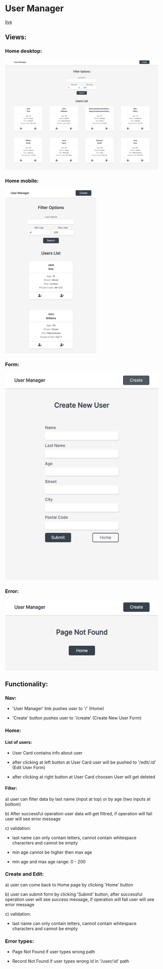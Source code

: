 # User Manager

[live](https://fervent-morse-4074f5.netlify.app/)

## Views:

### Home desktop:


<img src="design/home-desktop.png" width="600" >


### Home mobile:


<img src="design/home-mobile.png" width="300" >


### Form:


<img src="design/form.png" width="600" >


### Error:


<img src="design/error.png" width="600" >


## Functionality:


### Nav:


- 'User Manager' link pushes user to '/' (Home)


- 'Create' button pushes user to '/create' (Create New User Form)


### Home:


#### List of users:


- User Card contains info about user


- after clicking at left button at User Card user will be pushed to '/edit/:id' (Edit User Form)


- after clicking at right button at User Card choosen User will get deleted


#### Filter:


a) user can filter data by last name (input at top) or by age (two inputs at bottom)


b) After successful operation user data will get filtred, if operation will fail user will see error message


c) validation:


- last name can only contain letters, cannot contain whitespace characters and cannot be empty


- min age cannot be higher then max age


- min age and max age range: 0 - 200


### Create and Edit:


a) user can come back to Home page by clicking 'Home' button


b) user can submit form by clicking 'Submit' button, after successful operation user will see success message,
if operation will fail user will see error message


c) validation:


- last name can only contain letters, cannot contain whitespace characters and cannot be empty



### Error types:


- Page Not Found if user types wrong path


- Record Not Found if user types wrong id in '/user/:id' path
